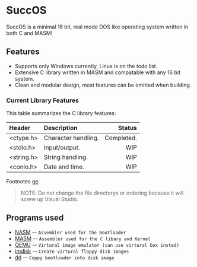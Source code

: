 # SuccOS
SuccOS is a minimal 16 bit, real mode DOS like operating system written in both C and MASM!



## Features

* Supports only Windows currently, Linux is on the todo list.
* Extensive C library written in MASM and compatable with any 16 bit system.
* Clean and modular design, most features can be omitted when building.

### Current Library Features

This table summarizes the C library features:

| Header        | Description                       | Status        |
| :------------ | :-------------------------------- | ------------: |
<ctype.h>       | Character handling.               | Completed.
<stdio.h>       | Input/output.                     | WIP 
<string.h>      | String handling.                  | WIP
<conio.h>       | Date and time.                    | WIP


Footnotes
[ge](>NOTE)

> NOTE: Do not change the file directorys or ordering because it will screw up Visual Studio.

Programs used
--------------------------------------

- [NASM](http://www.nasm.us/index.php) -- `Assembler used for the Bootloader`
- [MASM](http://www.masm32.com/download.htm) -- `Assembler used for the C libary and Kernel`
- [QEMU](http://www.qemu.org/) -- `Virtural image emulator (can use virtural box insted)`
- [imdisk](http://www.ltr-data.se/opencode.html/) -- `Create virtural floppy disk images`
- [dd](http://uranus.chrysocome.net/linux/rawwrite/dd-old.htm) -- `Coppy bootloader into disk image`

